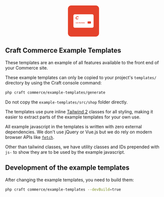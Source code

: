 <p align="center"><img src="../src/icon.svg" width="100" height="100" alt="Craft Commerce icon"></p>

## Craft Commerce Example Templates

These templates are an example of all features available to the front end of your Commerce site.

These example templates can only be copied to your project's `templates/` directory by using the Craft console command:

```bash
php craft commerce/example-templates/generate
````

Do not copy the `example-templates/src/shop` folder directly.

The templates use pure inline [Tailwind 2](https://tailwindcss.com/) classes for all styling, making it easier to extract 
parts of the example templates for your own use.

All example javascript in the templates is written with zero external dependencies. We don't use jQuery or Vue.js but we do 
rely on modern browser APIs like [`fetch`](https://caniuse.com/#feat=fetch).

Other than tailwind classes, we have utility classes and IDs prepended with `js-` to show they are to be used by the example javascript.

## Development of the example templates

After changing the example templates, you need to build them:

```bash
php craft commerce/example-templates --devBuild=true
```


 